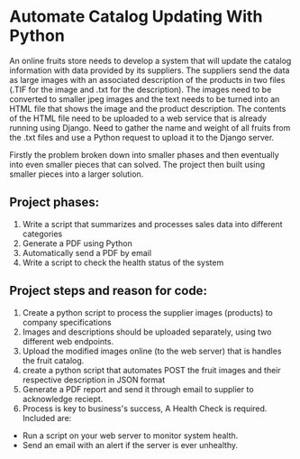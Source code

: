# Automate Catalog Updating With Python
An online fruits store needs to develop a system that will update the catalog information with data provided by its suppliers. The suppliers send the data as large images with an associated description of the products in two files (.TIF for the image and .txt for the description). The images need to be converted to smaller jpeg images and the text needs to be turned into an HTML file that shows the image and the product description. The contents of the HTML file need to be uploaded to a web service that is already running using Django. Need to gather the name and weight of all fruits from the .txt files and use a Python request to upload it to the Django server.

Firstly the problem broken down into smaller phases and then eventually into even smaller pieces
that can solved. The project then built using smaller pieces into a larger solution. 

## Project phases:
1) Write a script that summarizes and processes sales data into different categories
2) Generate a PDF using Python
3) Automatically send a PDF by email
4) Write a script to check the health status of the system


## Project steps and reason for code: 

1) Create a python script to process the supplier images (products) to company specifications
2) Images and descriptions should be uploaded separately, using two different web endpoints.
3) Upload the modified images online (to the web server) that is handles the fruit catalog.
4) create a python script that automates POST the fruit images and their respective description
  in JSON format
5) Generate a PDF report and send it through email to supplier to acknowledge reciept.
6) Process is key to business's success, A Health Check is required. Included are:
- Run a script on your web server to monitor system health.
- Send an email with an alert if the server is ever unhealthy.
